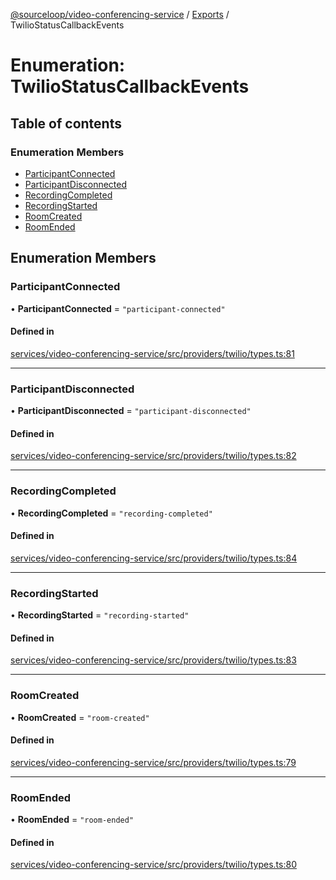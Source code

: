 [@sourceloop/video-conferencing-service](../README.md) / [Exports](../modules.md) / TwilioStatusCallbackEvents

# Enumeration: TwilioStatusCallbackEvents

## Table of contents

### Enumeration Members

- [ParticipantConnected](TwilioStatusCallbackEvents.md#participantconnected)
- [ParticipantDisconnected](TwilioStatusCallbackEvents.md#participantdisconnected)
- [RecordingCompleted](TwilioStatusCallbackEvents.md#recordingcompleted)
- [RecordingStarted](TwilioStatusCallbackEvents.md#recordingstarted)
- [RoomCreated](TwilioStatusCallbackEvents.md#roomcreated)
- [RoomEnded](TwilioStatusCallbackEvents.md#roomended)

## Enumeration Members

### ParticipantConnected

• **ParticipantConnected** = ``"participant-connected"``

#### Defined in

[services/video-conferencing-service/src/providers/twilio/types.ts:81](https://github.com/sourcefuse/loopback4-microservice-catalog/blob/089fc2dc0/services/video-conferencing-service/src/providers/twilio/types.ts#L81)

___

### ParticipantDisconnected

• **ParticipantDisconnected** = ``"participant-disconnected"``

#### Defined in

[services/video-conferencing-service/src/providers/twilio/types.ts:82](https://github.com/sourcefuse/loopback4-microservice-catalog/blob/089fc2dc0/services/video-conferencing-service/src/providers/twilio/types.ts#L82)

___

### RecordingCompleted

• **RecordingCompleted** = ``"recording-completed"``

#### Defined in

[services/video-conferencing-service/src/providers/twilio/types.ts:84](https://github.com/sourcefuse/loopback4-microservice-catalog/blob/089fc2dc0/services/video-conferencing-service/src/providers/twilio/types.ts#L84)

___

### RecordingStarted

• **RecordingStarted** = ``"recording-started"``

#### Defined in

[services/video-conferencing-service/src/providers/twilio/types.ts:83](https://github.com/sourcefuse/loopback4-microservice-catalog/blob/089fc2dc0/services/video-conferencing-service/src/providers/twilio/types.ts#L83)

___

### RoomCreated

• **RoomCreated** = ``"room-created"``

#### Defined in

[services/video-conferencing-service/src/providers/twilio/types.ts:79](https://github.com/sourcefuse/loopback4-microservice-catalog/blob/089fc2dc0/services/video-conferencing-service/src/providers/twilio/types.ts#L79)

___

### RoomEnded

• **RoomEnded** = ``"room-ended"``

#### Defined in

[services/video-conferencing-service/src/providers/twilio/types.ts:80](https://github.com/sourcefuse/loopback4-microservice-catalog/blob/089fc2dc0/services/video-conferencing-service/src/providers/twilio/types.ts#L80)
